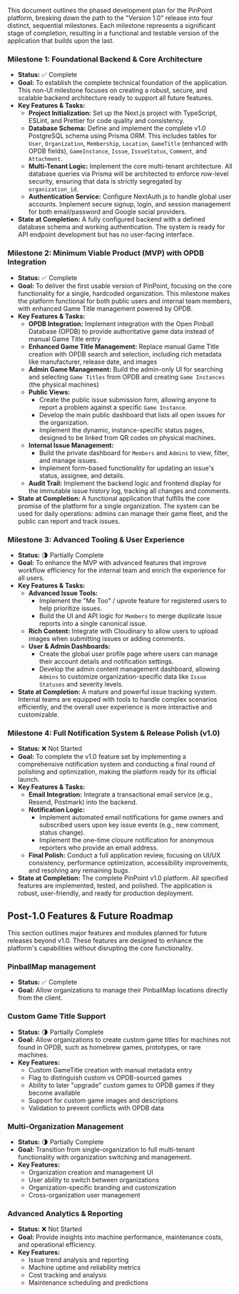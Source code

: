 This document outlines the phased development plan for the PinPoint platform, breaking down the path to the "Version 1.0" release into four distinct, sequential milestones. Each milestone represents a significant stage of completion, resulting in a functional and testable version of the application that builds upon the last.

### Milestone 1: Foundational Backend & Core Architecture

- **Status:** ✅ Complete
- **Goal:** To establish the complete technical foundation of the application. This non-UI milestone focuses on creating a robust, secure, and scalable backend architecture ready to support all future features.
- **Key Features & Tasks:**
  - **Project Initialization:** Set up the Next.js project with TypeScript, ESLint, and Prettier for code quality and consistency.
  - **Database Schema:** Define and implement the complete v1.0 PostgreSQL schema using Prisma ORM. This includes tables for `User`, `Organization`, `Membership`, `Location`, `GameTitle` (enhanced with OPDB fields), `GameInstance`, `Issue`, `IssueStatus`, `Comment`, and `Attachment`.
  - **Multi-Tenant Logic:** Implement the core multi-tenant architecture. All database queries via Prisma will be architected to enforce row-level security, ensuring that data is strictly segregated by `organization_id`.
  - **Authentication Service:** Configure NextAuth.js to handle global user accounts. Implement secure signup, login, and session management for both email/password and Google social providers.
- **State at Completion:** A fully configured backend with a defined database schema and working authentication. The system is ready for API endpoint development but has no user-facing interface.

### Milestone 2: Minimum Viable Product (MVP) with OPDB Integration

- **Status:** ✅ Complete
- **Goal:** To deliver the first usable version of PinPoint, focusing on the core functionality for a single, hardcoded organization. This milestone makes the platform functional for both public users and internal team members, with enhanced Game Title management powered by OPDB.
- **Key Features & Tasks:**
  - **OPDB Integration:** Implement integration with the Open Pinball Database (OPDB) to provide authoritative game data instead of manual Game Title entry
  - **Enhanced Game Title Management:** Replace manual Game Title creation with OPDB search and selection, including rich metadata like manufacturer, release date, and images
  - **Admin Game Management:** Build the admin-only UI for searching and selecting `Game Titles` from OPDB and creating `Game Instances` (the physical machines)
  - **Public Views:**
    - Create the public issue submission form, allowing anyone to report a problem against a specific `Game Instance`.
    - Develop the main public dashboard that lists all open issues for the organization.
    - Implement the dynamic, instance-specific status pages, designed to be linked from QR codes on physical machines.
  - **Internal Issue Management:**
    - Build the private dashboard for `Members` and `Admins` to view, filter, and manage issues.
    - Implement form-based functionality for updating an issue's status, assignee, and details.
  - **Audit Trail:** Implement the backend logic and frontend display for the immutable issue history log, tracking all changes and comments.
- **State at Completion:** A functional application that fulfills the core promise of the platform for a single organization. The system can be used for daily operations: admins can manage their game fleet, and the public can report and track issues.

### Milestone 3: Advanced Tooling & User Experience

- **Status:** 🌗 Partially Complete
- **Goal:** To enhance the MVP with advanced features that improve workflow efficiency for the internal team and enrich the experience for all users.
- **Key Features & Tasks:**
  - **Advanced Issue Tools:**
    - Implement the "Me Too" / upvote feature for registered users to help prioritize issues.
    - Build the UI and API logic for `Members` to merge duplicate issue reports into a single canonical issue.
  - **Rich Content:** Integrate with Cloudinary to allow users to upload images when submitting issues or adding comments.
  - **User & Admin Dashboards:**
    - Create the global user profile page where users can manage their account details and notification settings.
    - Develop the admin content management dashboard, allowing `Admins` to customize organization-specific data like `Issue Statuses` and severity levels.
- **State at Completion:** A mature and powerful issue tracking system. Internal teams are equipped with tools to handle complex scenarios efficiently, and the overall user experience is more interactive and customizable.

### Milestone 4: Full Notification System & Release Polish (v1.0)

- **Status:** ❌ Not Started
- **Goal:** To complete the v1.0 feature set by implementing a comprehensive notification system and conducting a final round of polishing and optimization, making the platform ready for its official launch.
- **Key Features & Tasks:**
  - **Email Integration:** Integrate a transactional email service (e.g., Resend, Postmark) into the backend.
  - **Notification Logic:**
    - Implement automated email notifications for game owners and subscribed users upon key issue events (e.g., new comment, status change).
    - Implement the one-time closure notification for anonymous reporters who provide an email address.
  - **Final Polish:** Conduct a full application review, focusing on UI/UX consistency, performance optimization, accessibility improvements, and resolving any remaining bugs.
- **State at Completion:** The complete PinPoint v1.0 platform. All specified features are implemented, tested, and polished. The application is robust, user-friendly, and ready for production deployment.

## Post-1.0 Features & Future Roadmap

This section outlines major features and modules planned for future releases beyond v1.0. These features are designed to enhance the platform's capabilities without disrupting the core functionality.

### PinballMap management

- **Status:** ✅ Complete
- **Goal:** Allow organizations to manage their PinballMap locations directly from the client.

### Custom Game Title Support

- **Status:** 🌗 Partially Complete
- **Goal:** Allow organizations to create custom game titles for machines not found in OPDB, such as homebrew games, prototypes, or rare machines.
- **Key Features:**
  - Custom GameTitle creation with manual metadata entry
  - Flag to distinguish custom vs OPDB-sourced games
  - Ability to later "upgrade" custom games to OPDB games if they become available
  - Support for custom game images and descriptions
  - Validation to prevent conflicts with OPDB data

### Multi-Organization Management

- **Status:** 🌗 Partially Complete
- **Goal:** Transition from single-organization to full multi-tenant functionality with organization switching and management.
- **Key Features:**
  - Organization creation and management UI
  - User ability to switch between organizations
  - Organization-specific branding and customization
  - Cross-organization user management

### Advanced Analytics & Reporting

- **Status:** ❌ Not Started
- **Goal:** Provide insights into machine performance, maintenance costs, and operational efficiency.
- **Key Features:**
  - Issue trend analysis and reporting
  - Machine uptime and reliability metrics
  - Cost tracking and analysis
  - Maintenance scheduling and predictions
